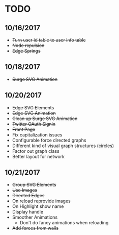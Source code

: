 # TODO

## 10/16/2017
 * ~~Turn user id table to user info table~~
 * ~~Node repulsion~~
 * ~~Edge Springs~~

 ## 10/18/2017
 * ~~Surge SVG Animation~~

## 10/20/2017
 * ~~Edge SVG Elements~~
 * ~~Edge SVG Animation~~
 * ~~Clean up Surge SVG Animation~~
 * ~~Twitter OAuth Signin~~
 * ~~Front Page~~
 * Fix capitalization issues
 * Configurable force directed graphs
 * Different kind of visual graph structures (circles)
 * Factor out graph class
 * Better layout for network

## 10/21/2017
 * ~~Group SVG Elements~~
 * ~~Use Images~~
 * ~~Directed Edges~~
 * On reload reprovide images
 * On Highlight show name
 * Display handle
 * Smoother Animations 
   * Don't do fancy animations when reloading
 * ~~Add forces from walls~~